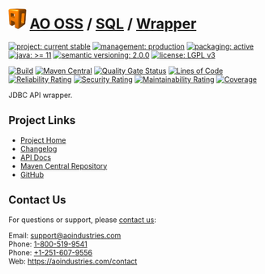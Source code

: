 # [<img src="ao-logo.png" alt="AO Logo" width="35" height="40">](https://github.com/ao-apps) [AO OSS](https://github.com/ao-apps/ao-oss) / [SQL](https://github.com/ao-apps/ao-sql) / [Wrapper](https://github.com/ao-apps/ao-sql-wrapper)

[![project: current stable](https://oss.aoapps.com/ao-badges/project-current-stable.svg)](https://aoindustries.com/life-cycle#project-current-stable)
[![management: production](https://oss.aoapps.com/ao-badges/management-production.svg)](https://aoindustries.com/life-cycle#management-production)
[![packaging: active](https://oss.aoapps.com/ao-badges/packaging-active.svg)](https://aoindustries.com/life-cycle#packaging-active)  
[![java: &gt;= 11](https://oss.aoapps.com/ao-badges/java-11.svg)](https://docs.oracle.com/en/java/javase/11/docs/api/)
[![semantic versioning: 2.0.0](https://oss.aoapps.com/ao-badges/semver-2.0.0.svg)](https://semver.org/spec/v2.0.0.html)
[![license: LGPL v3](https://oss.aoapps.com/ao-badges/license-lgpl-3.0.svg)](https://www.gnu.org/licenses/lgpl-3.0)

[![Build](https://github.com/ao-apps/ao-sql-wrapper/workflows/Build/badge.svg?branch=master)](https://github.com/ao-apps/ao-sql-wrapper/actions?query=workflow%3ABuild)
[![Maven Central](https://maven-badges.herokuapp.com/maven-central/com.aoapps/ao-sql-wrapper/badge.svg)](https://maven-badges.herokuapp.com/maven-central/com.aoapps/ao-sql-wrapper)
[![Quality Gate Status](https://sonarcloud.io/api/project_badges/measure?branch=master&project=com.aoapps%3Aao-sql-wrapper&metric=alert_status)](https://sonarcloud.io/dashboard?branch=master&id=com.aoapps%3Aao-sql-wrapper)
[![Lines of Code](https://sonarcloud.io/api/project_badges/measure?branch=master&project=com.aoapps%3Aao-sql-wrapper&metric=ncloc)](https://sonarcloud.io/component_measures?branch=master&id=com.aoapps%3Aao-sql-wrapper&metric=ncloc)  
[![Reliability Rating](https://sonarcloud.io/api/project_badges/measure?branch=master&project=com.aoapps%3Aao-sql-wrapper&metric=reliability_rating)](https://sonarcloud.io/component_measures?branch=master&id=com.aoapps%3Aao-sql-wrapper&metric=Reliability)
[![Security Rating](https://sonarcloud.io/api/project_badges/measure?branch=master&project=com.aoapps%3Aao-sql-wrapper&metric=security_rating)](https://sonarcloud.io/component_measures?branch=master&id=com.aoapps%3Aao-sql-wrapper&metric=Security)
[![Maintainability Rating](https://sonarcloud.io/api/project_badges/measure?branch=master&project=com.aoapps%3Aao-sql-wrapper&metric=sqale_rating)](https://sonarcloud.io/component_measures?branch=master&id=com.aoapps%3Aao-sql-wrapper&metric=Maintainability)
[![Coverage](https://sonarcloud.io/api/project_badges/measure?branch=master&project=com.aoapps%3Aao-sql-wrapper&metric=coverage)](https://sonarcloud.io/component_measures?branch=master&id=com.aoapps%3Aao-sql-wrapper&metric=Coverage)

JDBC API wrapper.

## Project Links
* [Project Home](https://oss.aoapps.com/sql/wrapper/)
* [Changelog](https://oss.aoapps.com/sql/wrapper/changelog)
* [API Docs](https://oss.aoapps.com/sql/wrapper/apidocs/)
* [Maven Central Repository](https://central.sonatype.com/artifact/com.aoapps/ao-sql-wrapper)
* [GitHub](https://github.com/ao-apps/ao-sql-wrapper)

## Contact Us
For questions or support, please [contact us](https://aoindustries.com/contact):

Email: [support@aoindustries.com](mailto:support@aoindustries.com)  
Phone: [1-800-519-9541](tel:1-800-519-9541)  
Phone: [+1-251-607-9556](tel:+1-251-607-9556)  
Web: https://aoindustries.com/contact
